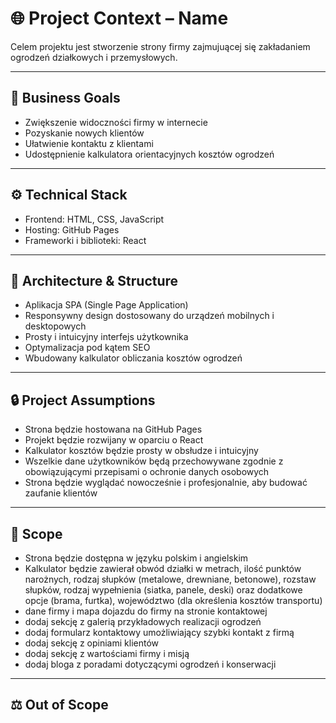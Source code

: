
# 🌐 Project Context – Name

Celem projektu jest stworzenie strony firmy zajmujuącej się zakładaniem ogrodzeń działkowych i przemysłowych.

---
## 🧭 Business Goals
- Zwiększenie widoczności firmy w internecie
- Pozyskanie nowych klientów
- Ułatwienie kontaktu z klientami
- Udostępnienie kalkulatora orientacyjnych kosztów ogrodzeń

---
## ⚙️ Technical Stack

- Frontend: HTML, CSS, JavaScript
- Hosting: GitHub Pages
- Frameworki i biblioteki: React

---

## 🧩 Architecture & Structure

- Aplikacja SPA (Single Page Application)
- Responsywny design dostosowany do urządzeń mobilnych i desktopowych
- Prosty i intuicyjny interfejs użytkownika
- Optymalizacja pod kątem SEO
- Wbudowany kalkulator obliczania kosztów ogrodzeń

---
## 🔒 Project Assumptions
- Strona będzie hostowana na GitHub Pages
- Projekt będzie rozwijany w oparciu o React
- Kalkulator kosztów będzie prosty w obsłudze i intuicyjny
- Wszelkie dane użytkowników będą przechowywane zgodnie z obowiązującymi przepisami o ochronie danych osobowych
- Strona będzie wyglądać nowocześnie i profesjonalnie, aby budować zaufanie klientów


---
## 🧠 Scope
- Strona będzie dostępna w języku polskim i angielskim
- Kalkulator będzie zawierał obwód działki w metrach, ilość punktów narożnych, rodzaj słupków (metalowe, drewniane, betonowe), rozstaw słupków, rodzaj wypełnienia (siatka, panele, deski) oraz dodatkowe opcje (brama, furtka), województwo (dla określenia kosztów transportu)
- dane firmy i mapa dojazdu do firmy na stronie kontaktowej
- dodaj sekcję z galerią przykładowych realizacji ogrodzeń
- dodaj formularz kontaktowy umożliwiający szybki kontakt z firmą
- dodaj sekcję z opiniami klientów
- dodaj sekcję z wartościami firmy i misją
- dodaj bloga z poradami dotyczącymi ogrodzeń i konserwacji

---
## ⚖️ Out of Scope
